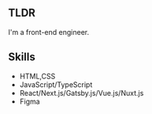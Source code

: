 ## TLDR

I'm a front-end engineer.

## Skills
- HTML,CSS
- JavaScript/TypeScript
- React/Next.js/Gatsby.js/Vue.js/Nuxt.js
- Figma
